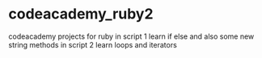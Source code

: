 # codeacademy_ruby2
codeacademy projects for ruby
in script 1
learn if else and also some new string methods
in script 2
learn loops and iterators

